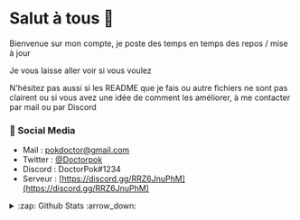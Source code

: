 # Salut à tous 👋

Bienvenue sur mon compte, je poste des temps en temps des repos / mise à jour
<br/>

Je vous laisse aller voir si vous voulez
<br/>

N'hésitez pas aussi si les README que je fais ou autre fichiers ne sont pas clairent ou si vous avez une idée de comment les améliorer, à me contacter par mail ou par Discord

 
### 📙 Social Media
   
 - Mail : pokdoctor@gmail.com
 - Twitter : [@Doctorpok](https://twitter.com/_Doctorpok_)
 - Discord : DoctorPok#1234
 - Serveur : [https://discord.gg/RRZ6JnuPhM](https://discord.gg/RRZ6JnuPhM)
 
<details>
  <summary>:zap: Github Stats :arrow_down:</summary>
 
![GitHub stats](https://github-readme-stats.vercel.app/api?username=DoctorPok42&show_icons=true&theme=algolia)

![Top Langs](https://github-readme-stats.vercel.app/api/top-langs/?username=DoctorPok42&theme=algolia&layout=compact)

[![GitHub Streak](https://github-readme-streak-stats.herokuapp.com?user=DoctorPok42&theme=algolia&fire=FFBD59)](https://git.io/streak-stats)
 </details>

